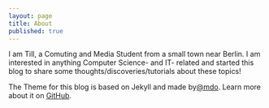 ```yaml
---
layout: page
title: About
published: true
---
```


I am Till,  a Comuting and Media Student from a small town near Berlin. I am interested in anything Computer Science- and IT- related and started this blog to share some thoughts/discoveries/tutorials about these topics!


The Theme for this blog is based on Jekyll and made by[@mdo](https://twitter.com/mdo).
Learn more about it on [GitHub](https://github.com/poole).
